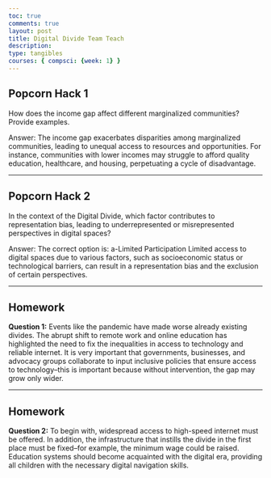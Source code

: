 ```yaml
---
toc: true
comments: true
layout: post
title: Digital Divide Team Teach
description: 
type: tangibles
courses: { compsci: {week: 1} }
---
```



## Popcorn Hack 1
How does the income gap affect different marginalized communities? Provide examples.

Answer:
The income gap exacerbates disparities among marginalized communities, leading to unequal access to resources and opportunities. For instance, communities with lower incomes may struggle to afford quality education, healthcare, and housing, perpetuating a cycle of disadvantage.

---

## Popcorn Hack 2
In the context of the Digital Divide, which factor contributes to representation bias, leading to underrepresented or misrepresented perspectives in digital spaces?

Answer:
The correct option is:
a-Limited Participation
Limited access to digital spaces due to various factors, such as socioeconomic status or technological barriers, can result in a representation bias and the exclusion of certain perspectives.

---

## Homework
**Question 1:**
Events like the pandemic have made worse already existing divides. The abrupt shift to remote work and online education has highlighted the need to fix the inequalities in access to technology and reliable internet. It is very important that governments, businesses, and advocacy groups collaborate to input inclusive policies that ensure access to technology–this is important because without intervention, the gap may grow only wider.

---

## Homework
**Question 2:**
To begin with, widespread access to high-speed internet must be offered. In addition, the infrastructure that instills the divide in the first place must be fixed–for example, the minimum wage could be raised. Education systems should become acquainted with the digital era, providing all children with the necessary digital navigation skills.
